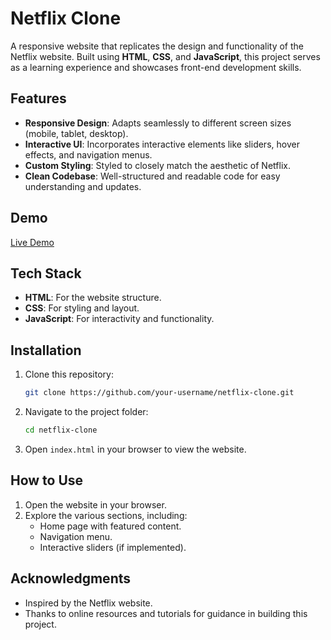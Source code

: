 # Netflix Clone

A responsive website that replicates the design and functionality of the Netflix website. Built using **HTML**, **CSS**, and **JavaScript**, this project serves as a learning experience and showcases front-end development skills.

## Features

- **Responsive Design**: Adapts seamlessly to different screen sizes (mobile, tablet, desktop).
- **Interactive UI**: Incorporates interactive elements like sliders, hover effects, and navigation menus.
- **Custom Styling**: Styled to closely match the aesthetic of Netflix.
- **Clean Codebase**: Well-structured and readable code for easy understanding and updates.

## Demo
[Live Demo](https://your-live-demo-link.com)

## Tech Stack

- **HTML**: For the website structure.
- **CSS**: For styling and layout.
- **JavaScript**: For interactivity and functionality.

## Installation

1. Clone this repository:
   ```bash
   git clone https://github.com/your-username/netflix-clone.git
   ```
2. Navigate to the project folder:
   ```bash
   cd netflix-clone
   ```
3. Open `index.html` in your browser to view the website.

## How to Use

1. Open the website in your browser.
2. Explore the various sections, including:
   - Home page with featured content.
   - Navigation menu.
   - Interactive sliders (if implemented).

## Acknowledgments

- Inspired by the Netflix website.
- Thanks to online resources and tutorials for guidance in building this project.